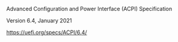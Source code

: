 
Advanced Configuration and Power Interface (ACPI) Specification

Version 6.4, January 2021

https://uefi.org/specs/ACPI/6.4/

